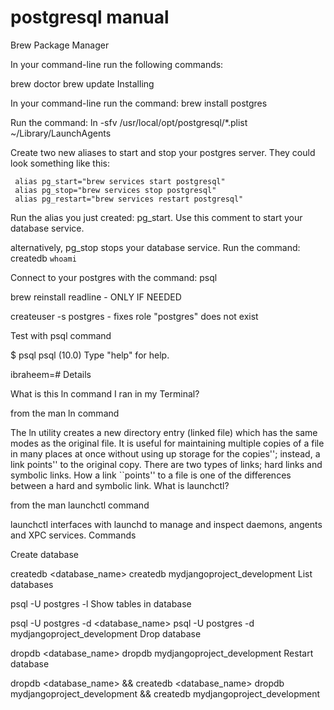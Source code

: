 # postgresql manual

Brew Package Manager

In your command-line run the following commands:

brew doctor
brew update
Installing

In your command-line run the command: brew install postgres

Run the command: ln -sfv /usr/local/opt/postgresql/*.plist ~/Library/LaunchAgents

Create two new aliases to start and stop your postgres server. They could look something like this:

     alias pg_start="brew services start postgresql"
     alias pg_stop="brew services stop postgresql"
     alias pg_restart="brew services restart postgresql"
Run the alias you just created: pg_start. Use this comment to start your database service.

alternatively, pg_stop stops your database service.
Run the command: createdb `whoami`

Connect to your postgres with the command: psql

brew reinstall readline - ONLY IF NEEDED

createuser -s postgres - fixes role "postgres" does not exist

Test with psql command

$ psql
psql (10.0)
Type "help" for help.

ibraheem=# 
Details

What is this ln command I ran in my Terminal?

from the man ln command

The ln utility creates a new directory entry (linked file) which has the same modes as the original file. It is useful for maintaining multiple copies of a file in many places at once without using up storage for the copies''; instead, a link points'' to the original copy. There are two types of links; hard links and symbolic links. How a link ``points'' to a file is one of the differences between a hard and symbolic link.
What is launchctl?

from the man launchctl command

launchctl interfaces with launchd to manage and inspect daemons, angents and XPC services.
Commands

Create database

createdb <database_name>
createdb mydjangoproject_development
List databases

psql -U postgres -l
Show tables in database

psql -U postgres -d <database_name>
psql -U postgres -d mydjangoproject_development
Drop database

dropdb <database_name>
dropdb mydjangoproject_development
Restart database

dropdb <database_name> && createdb <database_name>
dropdb mydjangoproject_development && createdb mydjangoproject_development
